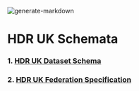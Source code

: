 ![generate-markdown](https://github.com/HDRUK/schemata/workflows/generate-markdown/badge.svg)

# HDR UK Schemata


### 1. [HDR UK Dataset Schema](/docs/hdrschema/dataset.md)




### 2. [HDR UK Federation Specification](/docs/federation/HDRFederation.md)
